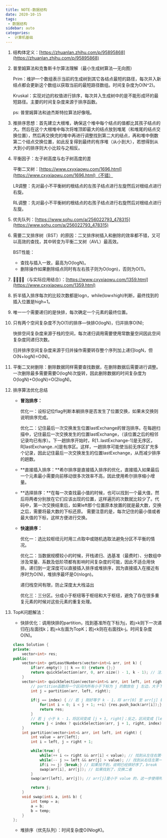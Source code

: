 ```yaml
---
title: NOTE-数据结构
date: 2020-10-15
tags:
 - 数据结构
sidebar: auto
categories:
 -  计算机基础
---
```


1. 结构体定义：[https://zhuanlan.zhihu.com/p/95895868](https://zhuanlan.zhihu.com/p/95895868)
2. 普里姆算法和克鲁斯卡尔算法理解（最小生成树算法—无向图）

    Prim：维护一个数组表示当前的生成树到其它各结点最短的路径，每次并入新结点都会更新这个数组以获取当前的最短路径数组。时间复杂度为O(N^2)。

    Kruskal：实现对边的权值进行排序，每次并入生成树中的是不能形成环的最短路径。主要的时间复杂度来源于排序函数。

    ps: 普里姆算法和迪杰斯特拉算法好像哦。

3. 推排序思想：首先建立大根堆，确保这个堆中每个结点的值都比其孩子结点的大。然后在这个大根堆中每次将堆顶即最大的结点放到堆尾（和堆尾的结点交换位置），然后再交换完的堆中再进行调整找到第二大的结点，再和堆中倒数第二个结点交换位置，如此反复得到最终的有序堆（从小到大），若想得到从大到小的排序则大小比较与之相反。
4. 平衡因子：左子树高度与右子树高度的差

    平衡二叉树：[https://www.cxyxiaowu.com/1696.html](https://www.cxyxiaowu.com/1696.html)（不错）

    LR调整：先对最小不平衡树的根结点的左孩子结点进行左旋然后对根结点进行右旋。

    RL调整：先对最小不平衡树的根结点的右孩子结点进行右旋然后对根结点进行左旋。

5. 优先队列：[https://www.sohu.com/a/256022793_478315](https://www.sohu.com/a/256022793_478315)
6. 需要二叉排序树（BST）的原因：二叉排序树插入和删除的效率都不错，又可以高效的查找，其中转变为平衡二叉树（AVL）最高效。

    BST性能：

    - 查找与插入一致，最高为O(logN)。
    - 删除操作如果删除结点同时有左右孩子则为O(logn)，否则为O(1)。
7. 🌲🎄🌴🌳（与实际应用结合）：[https://www.cxyxiaowu.com/1359.html](https://www.cxyxiaowu.com/1359.html)
8. 折半插入排序每次的比较次数都是logn，while(low≤high)判断，最终找到的插入位置是high+1。
9. 唯一一个需要递归的是快排，每次确定一个元素的最终位置。
10. 只有两个空间复杂度不为O(1)的排序—快排O(logN)，归并排序O(N);

    快排空间复杂度来源于栈的空间，每次递归调用需要使用常数量空间因此空间复杂度同递归次数。

    归并排序空间复杂度来源于归并操作需要转存整个序列加上递归logN，但O(N+logN)=O(N)。

11. 平衡二叉树删除：删除数据同样需要查找数据，在删除数据后需要进行调整。一次删除最多需要需要O(logN)次旋转，因此删除数据的时间复杂度为O(logN)+O(logN)=O(2logN)。
12. 排序算法优化总结
    - **冒泡排序：**

        优化一：设标记位flag判断本躺排序是否发生了位置交换，如果未交换则说明排序完成。

        优化二：记住最后一次交换发生位置lastExchange的冒泡排序。在每趟扫描中，记住最后一次交换发生的位置lastExchange，（该位置之后的相邻记录均已有序）。下一趟排序开始时，R[1..lastExchange-1]是无序区，R[lastExchange..n]是有序区。这样，一趟排序可能使当前无序区扩充多个记录，因此记住最后一次交换发生的位置lastExchange，从而减少排序的趟数。

    - **直接插入排序：**希尔排序是直接插入排序的优化，直接插入如果最后一个元素最小需要向前移动很多次效率不高，因此使用希尔排序缩小增量。
    - **选择排序：**在每一次查找最小值的时候，也可以找到一个最大值，然后将两者分别放在它们应该出现的位置，这样遍历的次数就比较少了。代码中，第一次交换结束后，如果left那个位置原本放置的就是最大数，交换之后，需要将最大数的下标还原。 需要注意的是，每次记住的最小值或者最大值的下标，这样方便进行交换。
    - **快速排序：**

        优化一：选比较枢纽元时用三点取中或随机选取法避免分区不平衡的情况。

        优化二：当数据规模较小的时候，开栈递归、选基准（最费时）、分数组中涉及常量、系数及低阶项都有影响时间复杂度的可能，因此不适合用快排。递归到一定深度可以直接插入排序或堆排序，因为直接插入在接近有序时为O(N)，堆排序最坏是O(nlogn)。

        递归栈空间有限，防止深度太大栈溢出

        优化三：三分区。分成小于枢纽等于枢纽和大于枢纽，避免了存在很多重复元素的时候对这些元素的重复处理。

13. TopK问题解法：
    - 快排优化：调用快排的partition，找到基准所在下标为j，若j>k则下一次递归在j左面找k；若j=k左面为TopK；若j<k则在右面找k-j。时间复杂度O(N)。

    ```cpp
    class Solution {
    private:
        vector<int> res;
    public:
        vector<int> getLeastNumbers(vector<int>& arr, int k) {
            if(arr.empty() || k == 0) {return {};}
            return quickSelection(arr, 0, arr.size() - 1, k - 1); // 注意第 k 个数对应的下标是 k - 1
        }
        vector<int> quickSelection(vector<int>& arr, int left, int right, int index) {
            // partition函数将一个区间内所有小于下标为 j 的数放在 j 左边，大于下标为 j 的数放在 j 右边
            int j = partition(arr, left, right); 
            
            if(j == index) { // 若 j 刚好等于 k - 1，将 arr[0] 至 arr[j] 输入 res
                for(int i = 0; i < j + 1; ++i) {res.push_back(arr[i]);}
                return res;
            }
            // 若 j 小于 k - 1，将区间变成 [j + 1, right]；反之，区间变成 [left, j - 1]
            return j < index ? quickSelection(arr, j + 1, right, index) : quickSelection(arr, left, j - 1, index);
        }
        int partition(vector<int>& arr, int left, int right) {
            int value = arr[left];
            int i = left, j = right + 1;

            while(true) {
                while(++ i <= right && arr[i] < value); // 找到从左往右第一个大于等于 value 的下标
                while(-- j >= left && arr[j] > value); // 找到从右往左第一个小于等于 value 的下标
                if(i >= j) {break;} // 如果找不到，说明已经排好序了，break
                swap(arr[i], arr[j]); // 如果找到了，交换二者
            }
            swap(arr[left], arr[j]); // arr[j]是小于 value 的，这一步使得所有小于下标为 j 的数都在 j 左边

            return j;
        }
        void swap(int& a, int& b) { 
            int temp = a;
            a = b;
            b = temp;
        }
    };
    ```

    - 堆排序（优先队列）：时间复杂度O(NlogK)。